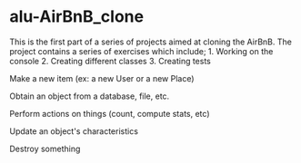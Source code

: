 # alu-AirBnB_clone

This is the first part of a series of projects aimed at cloning the AirBnB.
The project contains a series of exercises which include;
     1. Working on the console
     2. Creating different classes
     3. Creating tests

Make a new item (ex: a new User or a new Place)

Obtain an object from a database, file, etc.

Perform actions on things (count, compute stats, etc)

Update an object's characteristics

Destroy something
